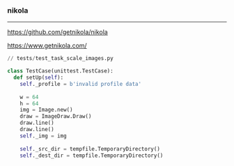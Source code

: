 ### nikola
---
https://github.com/getnikola/nikola

https://www.getnikola.com/

```py
// tests/test_task_scale_images.py

class TestCase(unittest.TestCase):
  def setUp(self):
    self._profile = b'invalid profile data'
    
    w = 64
    h = 64
    img = Image.new()
    draw = ImageDraw.Draw()
    draw.line()
    draw.line()
    self._img = img
    
    self._src_dir = tempfile.TemporaryDirectory()
    self._dest_dir = tempfile.TemporaryDirectory()
  

```

```
```

```
```


